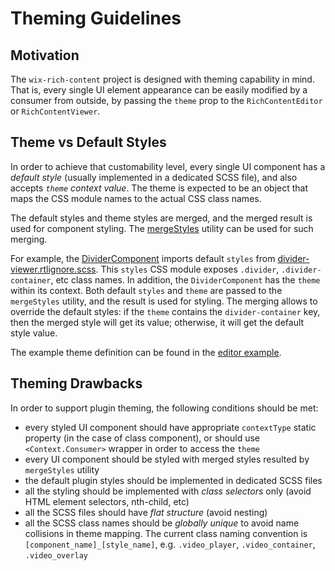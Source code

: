 # Theming Guidelines

## Motivation

The `wix-rich-content` project is designed with theming capability in mind. That is, every single UI element appearance can be easily modified by a consumer from outside, by passing the `theme` prop to the `RichContentEditor` or `RichContentViewer`.

## Theme vs Default Styles

In order to achieve that customability level, every single UI component has a *default style* (usually implemented in a dedicated SCSS file), and also accepts *`theme` context value*. The theme is expected to be an object that maps the CSS module names to the actual CSS class names.

The default styles and theme styles are merged, and the merged result is used for component styling. The [mergeStyles](https://github.com/wix-incubator/rich-content/blob/master/packages/common/web/src/Utils/mergeStyles.js) utility can be used for such merging.

For example, the [DividerComponent](https://github.com/wix-incubator/rich-content/blob/master/packages/plugin-divider/web/src/components/divider-component.jsx) imports default `styles` from [divider-viewer.rtlignore.scss](https://github.com/wix-incubator/rich-content/blob/master/packages/plugin-divider/web/statics/styles/divider-viewer.rtlignore.scss). This `styles` CSS module exposes `.divider`, `.divider-container`, etc class names. In addition, the `DividerComponent` has the `theme` within its context. Both default `styles` and `theme` are passed to the `mergeStyles` utility, and the result is used for styling. The merging allows to override the default styles: if the `theme` contains the `divider-container` key, then the merged style will get its value; otherwise, it will get the default style value.

The example theme definition can be found in the [editor example](https://github.com/wix-incubator/rich-content/tree/master/examples/editor/src/theme).

## Theming Drawbacks

In order to support plugin theming, the following conditions should be met:

- every styled UI component should have appropriate `contextType` static property (in the case of class component), or should use `<Context.Consumer>` wrapper in order to access the `theme`
- every UI component should be styled with merged styles resulted by `mergeStyles` utility
- the default plugin styles should be implemented in dedicated SCSS files
- all the styling should be implemented with *class selectors* only (avoid HTML element selectors, nth-child, etc)
- all the SCSS files should have *flat structure* (avoid nesting)
- all the SCSS class names should be *globally unique* to avoid name collisions in theme mapping. The current class naming convention is `[component_name]_[style_name]`, e.g. `.video_player`, `.video_container`, `.video_overlay`
